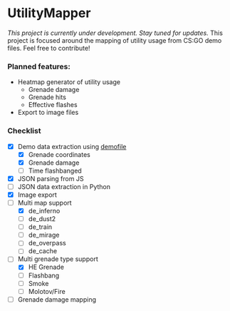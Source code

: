 # UtilityMapper
*This project is currently under development. Stay tuned for updates.*
This project is focused around the mapping of utility usage from CS:GO demo files. Feel free to contribute!

### Planned features:
- Heatmap generator of utility usage
	- Grenade damage
	- Grenade hits
	- Effective flashes
- Export to image files

### Checklist
-  [x] Demo data extraction using [demofile](https://github.com/saul/demofile)
	- [x] Grenade coordinates
	- [x] Grenade damage
	- [ ] Time flashbanged
-  [x] JSON parsing from JS
-  [ ] JSON data extraction in Python
-  [x] Image export
- [ ] Multi map support
	- [x] de_inferno
	- [ ] de_dust2
	- [ ] de_train
	- [ ] de_mirage
	- [ ] de_overpass
	- [ ] de_cache
- [ ] Multi grenade type support
	- [x] HE Grenade
	- [ ] Flashbang
	- [ ] Smoke
	- [ ] Molotov/Fire
- [ ] Grenade damage mapping